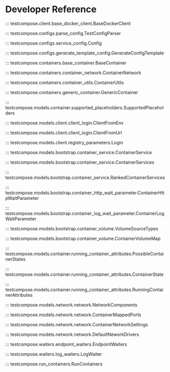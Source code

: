 # Developer Reference

::: testcompose.client.base_docker_client.BaseDockerClient

::: testcompose.configs.parse_config.TestConfigParser

::: testcompose.configs.service_config.Config

::: testcompose.configs.generate_template_config.GenerateConfigTemplate

::: testcompose.containers.base_container.BaseContainer

::: testcompose.containers.container_network.ContainerNetwork

::: testcompose.containers.container_utils.ContainerUtils

::: testcompose.containers.generic_container.GenericContainer

::: testcompose.models.container.supported_placeholders.SupportedPlaceholders

::: testcompose.models.client.client_login.ClientFromEnv

::: testcompose.models.client.client_login.ClientFromUrl

::: testcompose.models.client.registry_parameters.Login

::: testcompose.models.bootstrap.container_service.ContainerService

::: testcompose.models.bootstrap.container_service.ContainerServices

::: testcompose.models.bootstrap.container_service.RankedContainerServices

::: testcompose.models.bootstrap.container_http_wait_parameter.ContainerHttpWaitParameter

::: testcompose.models.bootstrap.container_log_wait_parameter.ContainerLogWaitParameter

::: testcompose.models.bootstrap.container_volume.VolumeSourceTypes

::: testcompose.models.bootstrap.container_volume.ContainerVolumeMap

::: testcompose.models.container.running_container_attributes.PossibleContainerStates

::: testcompose.models.container.running_container_attributes.ContainerState

::: testcompose.models.container.running_container_attributes.RunningContainerAttributes

::: testcompose.models.network.network.NetworkComponents

::: testcompose.models.network.network.ContainerMappedPorts

::: testcompose.models.network.network.ContainerNetworkSettings

::: testcompose.models.network.network.DefaultNeworkDrivers

::: testcompose.waiters.endpoint_waiters.EndpointWaiters

::: testcompose.waiters.log_waiters.LogWaiter

::: testcompose.run_containers.RunContainers
